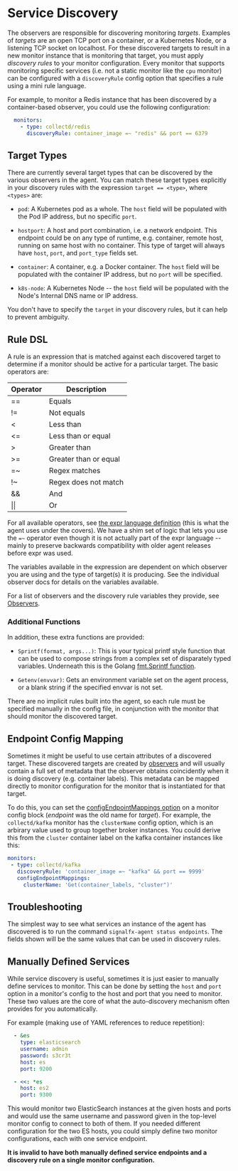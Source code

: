 
<!--- Generated by to-integrations-repo script in Smart Agent repo, DO NOT MODIFY HERE --->
# Service Discovery

The observers are responsible for discovering monitoring _targets_. Examples of
_targets_ are an open TCP port on a container, or a Kubernetes Node, or a
listening TCP socket on localhost.  For these discovered targets to result in a
new monitor instance that is monitoring that target, you must apply _discovery
rules_ to your monitor configuration. Every monitor that supports monitoring
specific services (i.e. not a static monitor like the `cpu` monitor) can be
configured with a `discoveryRule` config option that specifies a rule using a
mini rule language.

For example, to monitor a Redis instance that has been discovered by a
container-based observer, you could use the following configuration:

```yaml
  monitors:
    - type: collectd/redis
      discoveryRule: container_image =~ "redis" && port == 6379
```

## Target Types

There are currently several target types that can be discovered by the various
observers in the agent.  You can match these target types explicitly in your
discovery rules with the expression `target == <type>`, where `<types>` are:

 - `pod`: A Kubernetes pod as a whole.  The `host` field will be populated with
   the Pod IP address, but no specific `port`.

 - `hostport`: A host and port combination, i.e. a network endpoint.  This
   endpoint could be on any type of runtime, e.g. container, remote host,
   running on same host with no container.  This type of target will always
   have `host`, `port`, and `port_type` fields set.

 - `container`: A container, e.g. a Docker container. The `host` field will be
   populated with the container IP address, but no `port` will be specified.

 - `k8s-node`: A Kubernetes Node -- the `host` field will be populated with the
   Node's Internal DNS name or IP address.

You don't have to specify the `target` in your discovery rules, but it can help
to prevent ambiguity.

## Rule DSL

A rule is an expression that is matched against each discovered target to
determine if a monitor should be active for a particular target. The basic
operators are:

| Operator | Description |
| --- | --- |
| == | Equals |
| != | Not equals |
| < | Less than |
| <= | Less than or equal |
| > | Greater than |
| >= | Greater than or equal |
| =~ | Regex matches |
| !~ | Regex does not match |
| && | And |
| \|\| | Or |

For all available operators, see <a target="_blank" 
href="https://github.com/antonmedv/expr/blob/v1.8.5/docs/Language-Definition.md">the
expr language definition</a> (this is what the agent uses under the covers).
We have a shim set of logic that lets you use the `=~` operator even though it
is not actually part of the expr language -- mainly to preserve backwards
compatibility with older agent releases before expr was used.

The variables available in the expression are dependent on which observer you
are using and the type of target(s) it is producing. See the individual
observer docs for details on the variables available.

For a list of observers and the discovery rule variables they provide, see
[Observers](./observer-config.md).

### Additional Functions

In addition, these extra functions are provided:

 - `Sprintf(format, args...)`: This is your typical printf style function that
   can be used to compose strings from a complex set of disparately typed
   variables. Underneath this is the Golang [fmt.Sprintf
   function](https://golang.org/pkg/fmt/#example_Sprintf).

 - `Getenv(envvar)`: Gets an environment variable set on the agent process, or
   a blank string if the specified envvar is not set.

There are no implicit rules built into the agent, so each rule must be specified
manually in the config file, in conjunction with the monitor that should monitor the
discovered target.

## Endpoint Config Mapping

Sometimes it might be useful to use certain attributes of a discovered target.
These discovered targets are created by [observers](./observer-config.md) and
will usually contain a full set of metadata that the observer obtains
coincidently when it is doing discovery (e.g. container labels).  This metadata
can be mapped directly to monitor configuration for the monitor that is
instantiated for that target.

To do this, you can set the [configEndpointMappings option](./monitor-config.md)
on a monitor config block (_endpoint_ was the old name for _target_). For
example, the `collectd/kafka` monitor has the `clusterName` config option,
which is an arbirary value used to group together broker instances.  You could
derive this from the `cluster` container label on the kafka container instances
like this:

```yaml
monitors:
 - type: collectd/kafka
   discoveryRule: 'container_image =~ "kafka" && port == 9999'
   configEndpointMappings:
     clusterName: 'Get(container_labels, "cluster")'
```

## Troubleshooting

The simplest way to see what services an instance of the agent has discovered
is to run the command `signalfx-agent status endpoints`.  The fields shown will
be the same values that can be used in discovery rules.

## Manually Defined Services

While service discovery is useful, sometimes it is just easier to manually
define services to monitor.  This can be done by setting the `host` and
`port` option in a monitor's config to the host and port that you need to
monitor.  These two values are the core of what the auto-discovery mechanism
often provides for you automatically.

For example (making use of YAML references to reduce repetition):

```yaml
  - &es
    type: elasticsearch
    username: admin
    password: s3cr3t
    host: es
    port: 9200

  - <<: *es
    host: es2
    port: 9300
```

This would monitor two ElasticSearch instances at the given hosts and ports and would
use the same username and password given in the top-level monitor config to
connect to both of them.  If you needed different configuration for the two ES
hosts, you could simply define two monitor configurations, each with one
service endpoint.

**It is invalid to have both manually defined service endpoints and a discovery rule
on a single monitor configuration.**

